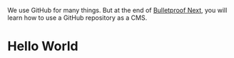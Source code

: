 We use GitHub for many things. But at the end of [Bulletproof Next](https://getstarted.sh/bulletproof-next), you will learn how to use a GitHub repository as a CMS.

# Hello World

<Youtube videoId="mTz0GXj8NN0"/>
